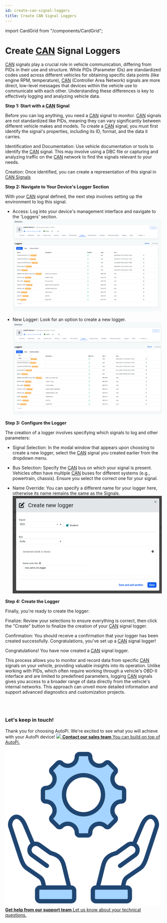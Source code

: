 ```yaml
---
id: create-can-signal-loggers
title: Create CAN Signal Loggers
---
```

import CardGrid from "/components/CardGrid";

# Create [CAN](https://www.autopi.io/hardware/autopi-canfd-pro) Signal Loggers

[CAN](https://www.autopi.io/hardware/autopi-canfd-pro) signals play a crucial role in vehicle communication, differing from PIDs in their use and structure. While PIDs (Parameter IDs) are standardized codes used across different vehicles for obtaining specific data points (like engine RPM, temperature), [CAN](https://www.autopi.io/hardware/autopi-canfd-pro) (Controller Area Network) signals are more direct, low-level messages that devices within the vehicle use to communicate with each other. Understanding these differences is key to effectively logging and analyzing vehicle data.

**Step 1: Start with a [CAN](https://www.autopi.io/hardware/autopi-canfd-pro) Signal**

Before you can log anything, you need a [CAN](https://www.autopi.io/hardware/autopi-canfd-pro) signal to monitor. [CAN](https://www.autopi.io/hardware/autopi-canfd-pro) signals are not standardized like PIDs, meaning they can vary significantly between different vehicle makes and models. To create a [CAN](https://www.autopi.io/hardware/autopi-canfd-pro) signal, you must first identify the signal's properties, including its ID, format, and the data it carries.

Identification and Documentation: Use vehicle documentation or tools to identify the [CAN](https://www.autopi.io/hardware/autopi-canfd-pro) signal. This may involve using a DBC file or capturing and analyzing traffic on the [CAN](https://www.autopi.io/hardware/autopi-canfd-pro) network to find the signals relevant to your needs.

Creation: Once identified, you can create a representation of this signal in [CAN Signals](/cloud/obd-ii/#can-messages-and-can-signals)


**Step 2: Navigate to Your Device's Logger Section**

With your [CAN](https://www.autopi.io/hardware/autopi-canfd-pro) signal defined, the next step involves setting up the environment to log this signal.
- Access: Log into your device's management interface and navigate to the 'Loggers' section.
![Loggers overview](/img/cloud/obd_ii/create_can_signal_loggers/logger_overview.png)

  
- New Logger: Look for an option to create a new logger.
![Logger overview create](/img/cloud/obd_ii/create_can_signal_loggers/logger_overview_create.png)


**Step 3: Configure the Logger**

The creation of a logger involves specifying which signals to log and other parameters:

- Signal Selection: In the modal window that appears upon choosing to create a new logger, select the [CAN](https://www.autopi.io/hardware/autopi-canfd-pro) signal you created earlier from the dropdown menu.

- Bus Selection: Specify the [CAN](https://www.autopi.io/hardware/autopi-canfd-pro) bus on which your signal is present. Vehicles often have multiple [CAN](https://www.autopi.io/hardware/autopi-canfd-pro) buses for different systems (e.g., powertrain, chassis). Ensure you select the correct one for your signal.

- Name Override: You can specify a different name for your logger here, otherwise its name remains the same as the Signals.
![Create logger](/img/cloud/obd_ii/create_can_signal_loggers/create_logger.png)


**Step 4: Create the Logger**

Finally, you're ready to create the logger:

Finalize: Review your selections to ensure everything is correct, then click the "Create" button to finalize the creation of your [CAN](https://www.autopi.io/hardware/autopi-canfd-pro) signal logger.

Confirmation: You should receive a confirmation that your logger has been created successfully. Congratulations, you've set up a [CAN](https://www.autopi.io/hardware/autopi-canfd-pro) signal logger!

Congratulations! You have now created a [CAN](https://www.autopi.io/hardware/autopi-canfd-pro) signal logger.

This process allows you to monitor and record data from specific [CAN](https://www.autopi.io/hardware/autopi-canfd-pro) signals on your vehicle, providing valuable insights into its operation. Unlike working with PIDs, which often require working through a vehicle's OBD-II interface and are limited to predefined parameters, logging [CAN](https://www.autopi.io/hardware/autopi-canfd-pro) signals gives you access to a broader range of data directly from the vehicle's internal networks. This approach can unveil more detailed information and support advanced diagnostics and customization projects.


<br>
</br>

### Let's keep in touch!
Thank you for choosing AutoPi. We're excited to see what you will achieve with your AutoPi device! 
<CardGrid home>
[![](/img/shared/favicon.ico) **Contact our sales team** You can build on top of AutoPi.](https://www.autopi.io/contact/)

[![](/img/shared/support_icon.png) **Get help from our support team** Let us know about your technical questions.](https://www.autopi.io/support/)

</CardGrid>